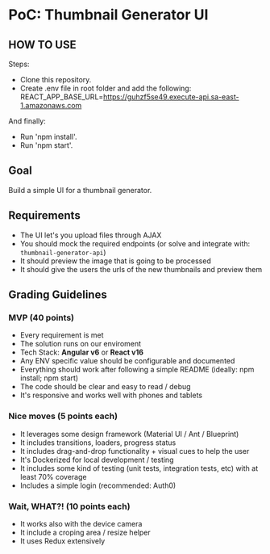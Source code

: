 # PoC: Thumbnail Generator UI

## HOW TO USE

Steps:

- Clone this repository.
- Create .env file in root folder and add the following:
  REACT_APP_BASE_URL=https://guhzf5se49.execute-api.sa-east-1.amazonaws.com

And finally:

- Run 'npm install'.
- Run 'npm start'.

## Goal

Build a simple UI for a thumbnail generator.

## Requirements

- The UI let's you upload files through AJAX
- You should mock the required endpoints (or solve and integrate with: `thumbnail-generator-api`)
- It should preview the image that is going to be processed
- It should give the users the urls of the new thumbnails and preview them

## Grading Guidelines

### MVP (40 points)

- Every requirement is met
- The solution runs on our enviroment
- Tech Stack: **Angular v6** or **React v16**
- Any ENV specific value should be configurable and documented
- Everything should work after following a simple README (ideally: npm install; npm start)
- The code should be clear and easy to read / debug
- It's responsive and works well with phones and tablets

### Nice moves (5 points each)

- It leverages some design framework (Material UI / Ant / Blueprint)
- It includes transitions, loaders, progress status
- It includes drag-and-drop functionality + visual cues to help the user
- It's Dockerized for local development / testing
- It includes some kind of testing (unit tests, integration tests, etc) with at least 70% coverage
- Includes a simple login (recommended: Auth0)

### Wait, WHAT?! (10 points each)

- It works also with the device camera
- It include a croping area / resize helper
- It uses Redux extensively
